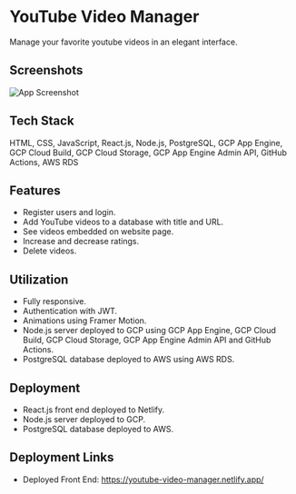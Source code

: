 # YouTube Video Manager
Manage your favorite youtube videos in an elegant interface.

## Screenshots
![App Screenshot](https://res.cloudinary.com/dembzfkgg/image/upload/v1687183878/yvm_screenshot_f8b02443f1.png)

## Tech Stack
HTML, CSS, JavaScript, React.js, Node.js, PostgreSQL, GCP App Engine, GCP Cloud Build, GCP Cloud Storage, GCP App Engine Admin API, GitHub Actions, AWS RDS

## Features
- Register users and login.
- Add YouTube videos to a database with title and URL.
- See videos embedded on website page.
- Increase and decrease ratings.
- Delete videos.

## Utilization
- Fully responsive.
- Authentication with JWT.
- Animations using Framer Motion.
- Node.js server deployed to GCP using GCP App Engine, GCP Cloud Build, GCP Cloud Storage, GCP App Engine Admin API and GitHub Actions.
- PostgreSQL database deployed to AWS using AWS RDS.

## Deployment
- React.js front end deployed to Netlify.
- Node.js server deployed to GCP.
- PostgreSQL database deployed to AWS.

## Deployment Links
- Deployed Front End: https://youtube-video-manager.netlify.app/